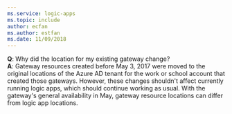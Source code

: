 ```yaml
---
ms.service: logic-apps
ms.topic: include
author: ecfan
ms.author: estfan
ms.date: 11/09/2018	
---
```


**Q**: Why did the location for my existing gateway change? <br/>
**A**: Gateway resources created before May 3, 2017 were moved to the original locations of the Azure AD tenant for the work or school account that created those gateways. However, these changes shouldn't affect currently running logic apps, which should continue working as usual. With the gateway's general availability in May, gateway resource locations can differ from logic app locations.
